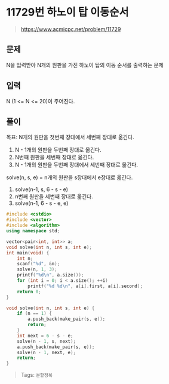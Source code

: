 # 11729번 하노이 탑 이동순서
>https://www.acmicpc.net/problem/11729

## 문제
N을 입력받아 N개의 원판을 가진 하노이 탑의 이동 순서를 출력하는 문제

## 입력
N (1 <= N <= 20)이 주어진다.

## 풀이
목표: N개의 원판을 첫번째 장대에서 세번째 장대로 옮긴다.
1. N - 1개의 원판을 두번째 장대로 옮긴다.
2. N번째 원판을 세번째 장대로 옮긴다.
3. N - 1개의 원판을 두번째 장대에서 세번째 장대로 옮긴다.

solve(n, s, e) = n개의 원판을 s장대에서 e장대로 옮긴다.  
1. solve(n-1, s, 6 - s - e)
2. n번째 원판을 세번째 장대로 옮긴다.
3. solve(n-1, 6 - s - e, e)
   
```cpp
#include <cstdio>
#include <vector>
#include <algorithm>
using namespace std;

vector<pair<int, int>> a;
void solve(int n, int s, int e);
int main(void) {
    int n;
    scanf("%d", &n);
    solve(n, 1, 3);
    printf("%d\n", a.size());
    for (int i = 0; i < a.size(); ++i)
        printf("%d %d\n", a[i].first, a[i].second);
    return 0;
}

void solve(int n, int s, int e) {
    if (n == 1) {
        a.push_back(make_pair(s, e));
        return;
    }
    int next = 6 - s - e;
    solve(n - 1, s, next);
    a.push_back(make_pair(s, e));
    solve(n - 1, next, e);
    return;
}
```

>Tags: `분할정복`